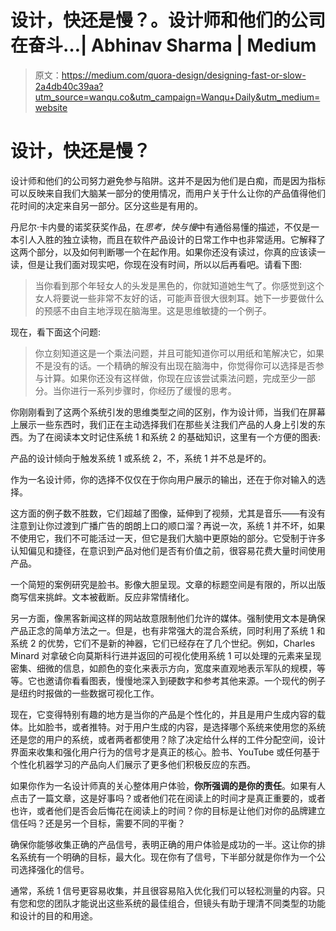 # 设计，快还是慢？。设计师和他们的公司在奋斗…| Abhinav Sharma | Medium

> 原文：<https://medium.com/quora-design/designing-fast-or-slow-2a4db40c39aa?utm_source=wanqu.co&utm_campaign=Wanqu+Daily&utm_medium=website>

# 设计，快还是慢？

设计师和他们的公司努力避免参与陷阱。这并不是因为他们是白痴，而是因为指标可以反映来自我们大脑某一部分的使用情况，而用户关于什么让你的产品值得他们花时间的决定来自另一部分。区分这些是有用的。

丹尼尔·卡内曼的诺奖获奖作品，在*思考，快与慢*中有通俗易懂的描述，不仅是一本引人入胜的独立读物，而且在软件产品设计的日常工作中也非常适用。它解释了这两个部分，以及如何判断哪一个在起作用。如果你还没有读过，你真的应该读一读，但是让我们面对现实吧，你现在没有时间，所以以后再看吧。请看下图:



> 当你看到那个年轻女人的头发是黑色的，你就知道她生气了。你感觉到这个女人将要说一些非常不友好的话，可能声音很大很刺耳。她下一步要做什么的预感不由自主地浮现在脑海里。这是思维敏捷的一个例子。

现在，看下面这个问题:



> 你立刻知道这是一个乘法问题，并且可能知道你可以用纸和笔解决它，如果不是没有的话。一个精确的解没有出现在脑海中，你觉得你可以选择是否参与计算。如果你还没有这样做，你现在应该尝试乘法问题，完成至少一部分。当你进行一系列步骤时，你经历了缓慢的思考。

你刚刚看到了这两个系统引发的思维类型之间的区别，作为设计师，当我们在屏幕上展示一些东西时，我们正在主动选择我们在那些关注我们产品的人身上引发的东西。为了在阅读本文时记住系统 1 和系统 2 的基础知识，这里有一个方便的图表:



产品的设计倾向于触发系统 1 或系统 2，不，系统 1 并不总是坏的。



作为一名设计师，你的选择不仅仅在于你向用户展示的输出，还在于你对输入的选择。



这方面的例子数不胜数，它们超越了图像，延伸到了视频，尤其是音乐——有没有注意到让你过渡到广播广告的朗朗上口的顺口溜？再说一次，系统 1 并不坏，如果不使用它，我们不可能活过一天，但它是我们大脑中更原始的部分。它受制于许多认知偏见和捷径，在意识到产品对他们是否有价值之前，很容易花费大量时间使用产品。

一个简短的案例研究是脸书。影像大胆呈现。文章的标题空间是有限的，所以出版商写信来挑衅。文本被截断。反应非常情绪化。



另一方面，像黑客新闻这样的网站故意限制他们允许的媒体。强制使用文本是确保产品正念的简单方法之一。但是，也有非常强大的混合系统，同时利用了系统 1 和系统 2 的优势，它们不是新的神器，它们已经存在了几个世纪。例如，Charles Minard 对拿破仑向莫斯科行进并返回的可视化使用系统 1 可以处理的元素来呈现密集、细微的信息，如颜色的变化来表示方向，宽度来直观地表示军队的规模，等等。它也邀请你看看图表，慢慢地深入到硬数字和参考其他来源。一个现代的例子是纽约时报做的一些数据可视化工作。



现在，它变得特别有趣的地方是当你的产品是个性化的，并且是用户生成内容的载体。比如脸书，或者推特。对于用户生成的内容，是选择哪个系统来使用您的系统还是您的用户的系统，或者两者都使用？除了决定给什么样的工件分配空间，设计界面来收集和强化用户行为的信号才是真正的核心。脸书、YouTube 或任何基于个性化机器学习的产品向人们展示了更多他们积极反应的东西。

如果你作为一名设计师真的关心整体用户体验，**你所强调的是你的责任**。如果有人点击了一篇文章，这是好事吗？或者他们花在阅读上的时间才是真正重要的，或者也许，或者他们是否会后悔花在阅读上的时间？你的目标是让他们对你的品牌建立信任吗？还是另一个目标，需要不同的平衡？



确保你能够收集正确的产品信号，表明正确的用户体验是成功的一半。这让你的排名系统有一个明确的目标，最大化。现在你有了信号，下半部分就是你作为一个公司选择强化的信号。

通常，系统 1 信号更容易收集，并且很容易陷入优化我们可以轻松测量的内容。只有您和您的团队才能说出这些系统的最佳组合，但镜头有助于理清不同类型的功能和设计的目的和用途。















